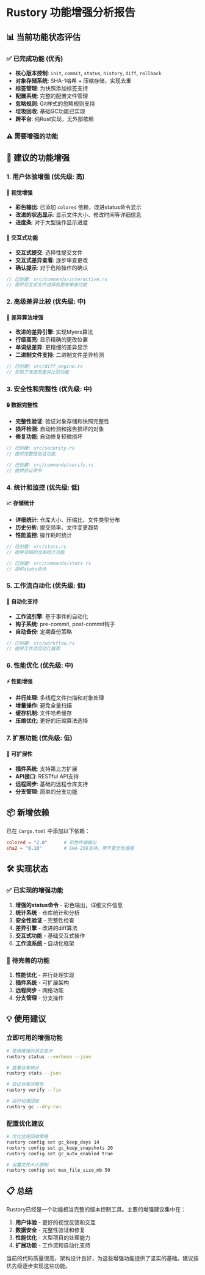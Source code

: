 # Rustory 功能增强分析报告

## 📊 当前功能状态评估

### ✅ 已完成功能 (优秀)
- **核心版本控制**: `init`, `commit`, `status`, `history`, `diff`, `rollback`
- **对象存储系统**: SHA-1哈希 + 压缩存储，实现去重
- **标签管理**: 为快照添加标签支持
- **配置系统**: 完整的配置文件管理
- **忽略规则**: Git样式的忽略规则支持
- **垃圾回收**: 基础GC功能已实现
- **跨平台**: 纯Rust实现，无外部依赖

### ⚠️ 需要增强的功能

## 🚀 建议的功能增强

### 1. 用户体验增强 (优先级: 高)

#### 🎨 视觉增强
- **彩色输出**: 已添加 `colored` 依赖，改进status命令显示
- **改进的状态显示**: 显示文件大小、修改时间等详细信息
- **进度条**: 对于大型操作显示进度

#### 🔄 交互式功能
- **交互式提交**: 选择性提交文件
- **交互式差异查看**: 逐步审查更改
- **确认提示**: 对于危险操作的确认

```rust
// 已创建: src/commands/interactive.rs
// 提供交互式文件选择和更改审查功能
```

### 2. 高级差异比较 (优先级: 中)

#### 📝 差异算法增强
- **改进的差异引擎**: 实现Myers算法
- **行级高亮**: 显示精确的更改位置
- **单词级差异**: 更精细的差异显示
- **二进制文件支持**: 二进制文件差异检测

```rust
// 已创建: src/diff_engine.rs
// 实现了改进的差异比较功能
```

### 3. 安全性和完整性 (优先级: 中)

#### 🔒 数据完整性
- **完整性验证**: 验证对象存储和快照完整性
- **损坏检测**: 自动检测和报告损坏的对象
- **修复功能**: 自动修复轻微损坏

```rust
// 已创建: src/security.rs
// 提供完整性验证功能

// 已创建: src/commands/verify.rs  
// 提供验证命令
```

### 4. 统计和监控 (优先级: 低)

#### 📈 存储统计
- **详细统计**: 仓库大小、压缩比、文件类型分布
- **历史分析**: 提交频率、文件变更趋势
- **性能监控**: 操作耗时统计

```rust
// 已创建: src/stats.rs
// 提供详细的仓库统计功能

// 已创建: src/commands/stats.rs
// 提供stats命令
```

### 5. 工作流自动化 (优先级: 低)

#### 🤖 自动化支持
- **工作流引擎**: 基于事件的自动化
- **钩子系统**: pre-commit, post-commit钩子
- **自动备份**: 定期备份策略

```rust
// 已创建: src/workflow.rs
// 提供工作流自动化框架
```

### 6. 性能优化 (优先级: 中)

#### ⚡ 性能增强
- **并行处理**: 多线程文件扫描和对象处理
- **增量操作**: 避免全量扫描
- **缓存机制**: 文件哈希缓存
- **压缩优化**: 更好的压缩算法选择

### 7. 扩展功能 (优先级: 低)

#### 🔌 可扩展性
- **插件系统**: 支持第三方扩展
- **API接口**: RESTful API支持
- **远程同步**: 基础的远程仓库支持
- **分支管理**: 简单的分支功能

## 📦 新增依赖

已在 `Cargo.toml` 中添加以下依赖：

```toml
colored = "2.0"      # 彩色终端输出
sha2 = "0.10"        # SHA-256支持，用于安全性增强
```

## 🛠️ 实现状态

### ✅ 已实现的增强功能
1. **增强的status命令** - 彩色输出，详细文件信息
2. **统计系统** - 仓库统计和分析
3. **安全性验证** - 完整性检查
4. **差异引擎** - 改进的diff算法
5. **交互式功能** - 基础交互式操作
6. **工作流系统** - 自动化框架

### 🔄 待完善的功能
1. **性能优化** - 并行处理实现
2. **插件系统** - 可扩展架构
3. **远程同步** - 网络功能
4. **分支管理** - 分支操作

## 💡 使用建议

### 立即可用的增强功能
```bash
# 使用增强的状态显示
rustory status --verbose --json

# 查看仓库统计
rustory stats --json

# 验证仓库完整性
rustory verify --fix

# 运行垃圾回收
rustory gc --dry-run
```

### 配置优化建议
```bash
# 优化垃圾回收策略
rustory config set gc_keep_days 14
rustory config set gc_keep_snapshots 20
rustory config set gc_auto_enabled true

# 设置文件大小限制
rustory config set max_file_size_mb 50
```

## 📋 总结

Rustory已经是一个功能相当完整的版本控制工具。主要的增强建议集中在：

1. **用户体验** - 更好的视觉反馈和交互
2. **数据安全** - 完整性验证和修复
3. **性能优化** - 大型项目的处理能力
4. **扩展功能** - 工作流和自动化支持

当前的代码质量很高，架构设计良好，为这些增强功能提供了坚实的基础。建议按优先级逐步实现这些功能。
